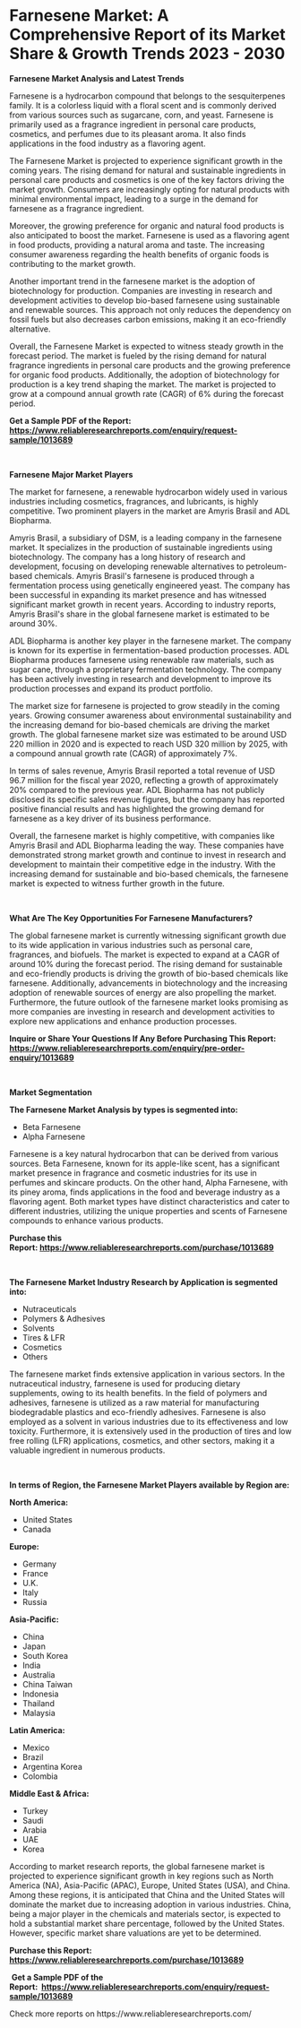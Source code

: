 <p><h1>Farnesene Market: A Comprehensive Report of its Market Share & Growth Trends 2023 - 2030</h1></p><p><strong>Farnesene Market Analysis and Latest Trends</strong></p>
<p><p>Farnesene is a hydrocarbon compound that belongs to the sesquiterpenes family. It is a colorless liquid with a floral scent and is commonly derived from various sources such as sugarcane, corn, and yeast. Farnesene is primarily used as a fragrance ingredient in personal care products, cosmetics, and perfumes due to its pleasant aroma. It also finds applications in the food industry as a flavoring agent.</p><p>The Farnesene Market is projected to experience significant growth in the coming years. The rising demand for natural and sustainable ingredients in personal care products and cosmetics is one of the key factors driving the market growth. Consumers are increasingly opting for natural products with minimal environmental impact, leading to a surge in the demand for farnesene as a fragrance ingredient.</p><p>Moreover, the growing preference for organic and natural food products is also anticipated to boost the market. Farnesene is used as a flavoring agent in food products, providing a natural aroma and taste. The increasing consumer awareness regarding the health benefits of organic foods is contributing to the market growth.</p><p>Another important trend in the farnesene market is the adoption of biotechnology for production. Companies are investing in research and development activities to develop bio-based farnesene using sustainable and renewable sources. This approach not only reduces the dependency on fossil fuels but also decreases carbon emissions, making it an eco-friendly alternative.</p><p>Overall, the Farnesene Market is expected to witness steady growth in the forecast period. The market is fueled by the rising demand for natural fragrance ingredients in personal care products and the growing preference for organic food products. Additionally, the adoption of biotechnology for production is a key trend shaping the market. The market is projected to grow at a compound annual growth rate (CAGR) of 6% during the forecast period.</p></p>
<p><strong>Get a Sample PDF of the Report:&nbsp; <a href="https://www.reliableresearchreports.com/enquiry/request-sample/1013689">https://www.reliableresearchreports.com/enquiry/request-sample/1013689</a></strong></p>
<p>&nbsp;</p>
<p><strong>Farnesene Major Market Players</strong></p>
<p><p>The market for farnesene, a renewable hydrocarbon widely used in various industries including cosmetics, fragrances, and lubricants, is highly competitive. Two prominent players in the market are Amyris Brasil and ADL Biopharma.</p><p>Amyris Brasil, a subsidiary of DSM, is a leading company in the farnesene market. It specializes in the production of sustainable ingredients using biotechnology. The company has a long history of research and development, focusing on developing renewable alternatives to petroleum-based chemicals. Amyris Brasil's farnesene is produced through a fermentation process using genetically engineered yeast. The company has been successful in expanding its market presence and has witnessed significant market growth in recent years. According to industry reports, Amyris Brasil's share in the global farnesene market is estimated to be around 30%.</p><p>ADL Biopharma is another key player in the farnesene market. The company is known for its expertise in fermentation-based production processes. ADL Biopharma produces farnesene using renewable raw materials, such as sugar cane, through a proprietary fermentation technology. The company has been actively investing in research and development to improve its production processes and expand its product portfolio.</p><p>The market size for farnesene is projected to grow steadily in the coming years. Growing consumer awareness about environmental sustainability and the increasing demand for bio-based chemicals are driving the market growth. The global farnesene market size was estimated to be around USD 220 million in 2020 and is expected to reach USD 320 million by 2025, with a compound annual growth rate (CAGR) of approximately 7%.</p><p>In terms of sales revenue, Amyris Brasil reported a total revenue of USD 96.7 million for the fiscal year 2020, reflecting a growth of approximately 20% compared to the previous year. ADL Biopharma has not publicly disclosed its specific sales revenue figures, but the company has reported positive financial results and has highlighted the growing demand for farnesene as a key driver of its business performance.</p><p>Overall, the farnesene market is highly competitive, with companies like Amyris Brasil and ADL Biopharma leading the way. These companies have demonstrated strong market growth and continue to invest in research and development to maintain their competitive edge in the industry. With the increasing demand for sustainable and bio-based chemicals, the farnesene market is expected to witness further growth in the future.</p></p>
<p>&nbsp;</p>
<p><strong>What Are The Key Opportunities For Farnesene Manufacturers?</strong></p>
<p><p>The global farnesene market is currently witnessing significant growth due to its wide application in various industries such as personal care, fragrances, and biofuels. The market is expected to expand at a CAGR of around 10% during the forecast period. The rising demand for sustainable and eco-friendly products is driving the growth of bio-based chemicals like farnesene. Additionally, advancements in biotechnology and the increasing adoption of renewable sources of energy are also propelling the market. Furthermore, the future outlook of the farnesene market looks promising as more companies are investing in research and development activities to explore new applications and enhance production processes.</p></p>
<p><strong>Inquire or Share Your Questions If Any Before Purchasing This Report: <a href="https://www.reliableresearchreports.com/enquiry/pre-order-enquiry/1013689">https://www.reliableresearchreports.com/enquiry/pre-order-enquiry/1013689</a></strong></p>
<p>&nbsp;</p>
<p><strong>Market Segmentation</strong></p>
<p><strong>The Farnesene Market Analysis by types is segmented into:</strong></p>
<p><ul><li>Beta Farnesene</li><li>Alpha Farnesene</li></ul></p>
<p><p>Farnesene is a key natural hydrocarbon that can be derived from various sources. Beta Farnesene, known for its apple-like scent, has a significant market presence in fragrance and cosmetic industries for its use in perfumes and skincare products. On the other hand, Alpha Farnesene, with its piney aroma, finds applications in the food and beverage industry as a flavoring agent. Both market types have distinct characteristics and cater to different industries, utilizing the unique properties and scents of Farnesene compounds to enhance various products.</p></p>
<p><strong>Purchase this Report:&nbsp;<a href="https://www.reliableresearchreports.com/purchase/1013689">https://www.reliableresearchreports.com/purchase/1013689</a></strong></p>
<p>&nbsp;</p>
<p><strong>The Farnesene Market Industry Research by Application is segmented into:</strong></p>
<p><ul><li>Nutraceuticals</li><li>Polymers & Adhesives</li><li>Solvents</li><li>Tires & LFR</li><li>Cosmetics</li><li>Others</li></ul></p>
<p><p>The farnesene market finds extensive application in various sectors. In the nutraceutical industry, farnesene is used for producing dietary supplements, owing to its health benefits. In the field of polymers and adhesives, farnesene is utilized as a raw material for manufacturing biodegradable plastics and eco-friendly adhesives. Farnesene is also employed as a solvent in various industries due to its effectiveness and low toxicity. Furthermore, it is extensively used in the production of tires and low free rolling (LFR) applications, cosmetics, and other sectors, making it a valuable ingredient in numerous products.</p></p>
<p>&nbsp;</p>
<p><strong>In terms of Region, the Farnesene Market Players available by Region are:</strong></p>
<p>
    <p> <strong> North America: </strong>
        <ul>
            <li>United States</li>
            <li>Canada</li>
        </ul>
        </p> 
    <p> <strong> Europe: </strong>
        <ul>
            <li>Germany</li>
            <li>France</li>
            <li>U.K.</li>
            <li>Italy</li>
            <li>Russia</li>
        </ul>
        </p> 
    <p> <strong> Asia-Pacific: </strong>
        <ul>
            <li>China</li>
            <li>Japan</li>
            <li>South Korea</li>
            <li>India</li>
            <li>Australia</li>
            <li>China Taiwan</li>
            <li>Indonesia</li>
            <li>Thailand</li>
            <li>Malaysia</li>
        </ul>
        </p> 
    <p> <strong> Latin America: </strong>
        <ul>
            <li>Mexico</li>
            <li>Brazil</li>
            <li>Argentina Korea</li>
            <li>Colombia</li>
        </ul>
        </p> 
    <p> <strong> Middle East & Africa: </strong>
        <ul>
            <li>Turkey</li>
            <li>Saudi</li>
            <li>Arabia</li>
            <li>UAE</li>
            <li>Korea</li>
        </ul>
    </p>
    </p>
<p><p>According to market research reports, the global farnesene market is projected to experience significant growth in key regions such as North America (NA), Asia-Pacific (APAC), Europe, United States (USA), and China. Among these regions, it is anticipated that China and the United States will dominate the market due to increasing adoption in various industries. China, being a major player in the chemicals and materials sector, is expected to hold a substantial market share percentage, followed by the United States. However, specific market share valuations are yet to be determined.</p></p>
<p><strong>Purchase this Report: <a href="https://www.reliableresearchreports.com/purchase/1013689">https://www.reliableresearchreports.com/purchase/1013689</a></strong></p>
<p>&nbsp;<strong>Get a Sample PDF of the Report:&nbsp;&nbsp;<a href="https://www.reliableresearchreports.com/enquiry/request-sample/1013689">https://www.reliableresearchreports.com/enquiry/request-sample/1013689</a></strong></p>
<p><strong></strong></p>
<p>Check more reports on https://www.reliableresearchreports.com/</p>